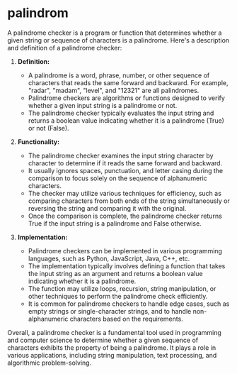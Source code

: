 # palindrom
A palindrome checker is a program or function that determines whether a given string or sequence of characters is a palindrome. Here's a description and definition of a palindrome checker:

1. **Definition:**
   - A palindrome is a word, phrase, number, or other sequence of characters that reads the same forward and backward. For example, "radar", "madam", "level", and "12321" are all palindromes.
   - Palindrome checkers are algorithms or functions designed to verify whether a given input string is a palindrome or not.
   - The palindrome checker typically evaluates the input string and returns a boolean value indicating whether it is a palindrome (True) or not (False).

2. **Functionality:**
   - The palindrome checker examines the input string character by character to determine if it reads the same forward and backward.
   - It usually ignores spaces, punctuation, and letter casing during the comparison to focus solely on the sequence of alphanumeric characters.
   - The checker may utilize various techniques for efficiency, such as comparing characters from both ends of the string simultaneously or reversing the string and comparing it with the original.
   - Once the comparison is complete, the palindrome checker returns True if the input string is a palindrome and False otherwise.

3. **Implementation:**
   - Palindrome checkers can be implemented in various programming languages, such as Python, JavaScript, Java, C++, etc.
   - The implementation typically involves defining a function that takes the input string as an argument and returns a boolean value indicating whether it is a palindrome.
   - The function may utilize loops, recursion, string manipulation, or other techniques to perform the palindrome check efficiently.
   - It is common for palindrome checkers to handle edge cases, such as empty strings or single-character strings, and to handle non-alphanumeric characters based on the requirements.

Overall, a palindrome checker is a fundamental tool used in programming and computer science to determine whether a given sequence of characters exhibits the property of being a palindrome. It plays a role in various applications, including string manipulation, text processing, and algorithmic problem-solving.
